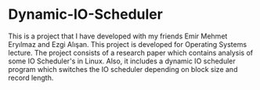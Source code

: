 # Dynamic-IO-Scheduler

This is a project that I have developed with my friends Emir Mehmet Eryılmaz and Ezgi Alışan. This project is developed for Operating Systems lecture. The project consists of a research paper which contains analysis of some IO Scheduler's in Linux. Also, it includes a dynamic IO scheduler program which switches the IO scheduler depending on block size and record length. 
